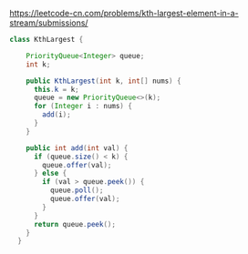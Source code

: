 https://leetcode-cn.com/problems/kth-largest-element-in-a-stream/submissions/
```java
class KthLargest {

    PriorityQueue<Integer> queue;
    int k;

    public KthLargest(int k, int[] nums) {
      this.k = k;
      queue = new PriorityQueue<>(k);
      for (Integer i : nums) {
        add(i);
      }
    }

    public int add(int val) {
      if (queue.size() < k) {
        queue.offer(val);
      } else {
        if (val > queue.peek()) {
          queue.poll();
          queue.offer(val);
        }
      }
      return queue.peek();
    }
  }
```